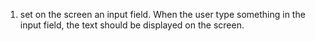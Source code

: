 1) set on the screen an input field. When the user type something in the input field, the text should be displayed on the screen. 
